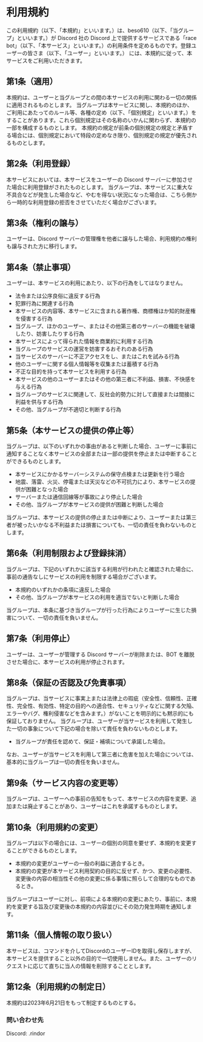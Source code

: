# 利用規約

この利用規約（以下、「本規約」といいます。）は、beso610（以下、「当グループ」といいます。）が Discord 社の Discord 上で提供するサービスである「race bot」（以下、「本サービス」といいます。）の利用条件を定めるものです。登録ユーザーの皆さま（以下、「ユーザー」といいます。） には、本規約に従って、本サービスをご利用いただきます。


## 第1条（適用）

本規約は、ユーザーと当グループとの間の本サービスの利用に関わる一切の関係に適用されるものとします。
当グループは本サービスに関し、本規約のほか、ご利用にあたってのルール等、各種の定め（以下、「個別規定」といいます。）をすることがあります。これら個別規定はその名称のいかんに関わらず、本規約の一部を構成するものとします。
本規約の規定が前条の個別規定の規定と矛盾する場合には、個別規定において特段の定めなき限り、個別規定の規定が優先されるものとします。


## 第2条（利用登録）

本サービスにおいては、本サービスをユーザーの Discord サーバーに参加させた場合に利用登録がされたものとします。
当グループは、本サービスに重大な不具合などが発生した場合など、やむを得ない状況になった場合は、こちら側から一時的な利用登録の拒否をさせていただく場合がございます。


## 第3条（権利の譲与）

ユーザーは、Discord サーバーの管理権を他者に譲与した場合、利用規約の権利も譲与された方に移行します。


## 第4条（禁止事項）

ユーザーは、本サービスの利用にあたり、以下の行為をしてはなりません。

- 法令または公序良俗に違反する行為
- 犯罪行為に関連する行為
- 本サービスの内容等、本サービスに含まれる著作権、商標権ほか知的財産権を侵害する行為
- 当グループ、ほかのユーザー、またはその他第三者のサーバーの機能を破壊したり、妨害したりする行為
- 本サービスによって得られた情報を商業的に利用する行為
- 当グループのサービスの運営を妨害するおそれのある行為
- 当サービスのサーバーに不正アクセスをし、またはこれを試みる行為
- 他のユーザーに関する個人情報等を収集または蓄積する行為
- 不正な目的を持って本サービスを利用する行為
- 本サービスの他のユーザーまたはその他の第三者に不利益、損害、不快感を与える行為
- 当グループのサービスに関連して、反社会的勢力に対して直接または間接に利益を供与する行為
- その他、当グループが不適切と判断する行為


## 第5条（本サービスの提供の停止等）

当グループは、以下のいずれかの事由があると判断した場合、ユーザーに事前に通知することなく本サービスの全部または一部の提供を停止または中断することができるものとします。

- 本サービスにかかるサーバーシステムの保守点検または更新を行う場合
- 地震、落雷、火災、停電または天災などの不可抗力により、本サービスの提供が困難となった場合
- サーバーまたは通信回線等が事故により停止した場合
- その他、当グループが本サービスの提供が困難と判断した場合

当グループは、本サービスの提供の停止または中断により、ユーザーまたは第三者が被ったいかなる不利益または損害についても、一切の責任を負わないものとします。


## 第6条（利用制限および登録抹消）

当グループは、下記のいずれかに該当する利用が行われたと確認された場合に、事前の通告なしにサービスの利用を制限する場合がございます。

- 本規約のいずれかの条項に違反した場合
- その他、当グループが本サービスの利用を適当でないと判断した場合

当グループは、本条に基づき当グループが行った行為によりユーザーに生じた損害について、一切の責任を負いません。


## 第7条（利用停止）

ユーザーは、ユーザーが管理する Discord サーバーが削除または、BOT を離脱させた場合に、本サービスの利用が停止されます。


## 第8条（保証の否認及び免責事項）

当グループは、当サービスに事実上または法律上の瑕疵（安全性、信頼性、正確性、完全性、有効性、特定の目的への適合性、セキュリティなどに関する欠陥、エラーやバグ、権利侵害などを含みます。）がないことを明示的にも黙示的にも保証しておりません。
当グループは、ユーザーが当サービスを利用して発生した一切の事象について下記の場合を除いて責任を負わないものとします。

- 当グループが責任を認めて、保証・補填について承諾した場合。

なお、ユーザーが当サービスを利用して第三者に危害を加えた場合については、基本的に当グループは一切の責任を負いません。


## 第9条（サービス内容の変更等）

当グループは、ユーザーへの事前の告知をもって、本サービスの内容を変更、追加または廃止することがあり、ユーザーはこれを承諾するものとします。


## 第10条（利用規約の変更）

当グループは以下の場合には、ユーザーの個別の同意を要せず、本規約を変更することができるものとします。

- 本規約の変更がユーザーの一般の利益に適合するとき。
- 本規約の変更が本サービス利用契約の目的に反せず、かつ、変更の必要性、変更後の内容の相当性その他の変更に係る事情に照らして合理的なものであるとき。

当グループはユーザーに対し、前項による本規約の変更にあたり、事前に、本規約を変更する旨及び変更後の本規約の内容並びにその効力発生時期を通知します。


## 第11条（個人情報の取り扱い）

本サービスは、コマンドを介してDiscordのユーザーIDを取得し保存しますが、本サービスを提供すること以外の目的で一切使用しません。また、ユーザーのリクエストに応じて直ちに当人の情報を削除することとします。


## 第12条（利用規約の制定日）

本規約は2023年6月21日をもって制定するものとする。


### 問い合わせ先

Discord: .rindor